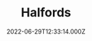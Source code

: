 ---
date: 2022-06-29T12:33:14.000Z
title: Halfords
latitude: 52.04107109407443
longitude: 0.752972
category: checkin
---